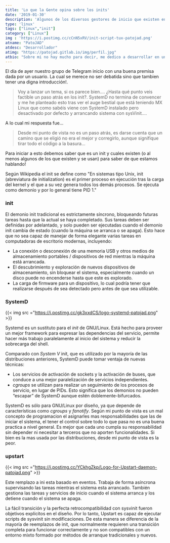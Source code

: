 ```yaml
---
title: 'Lo que la Gente opina sobre los inits'
date: '2019-01-30'
description: 'Algunos de los diversos gestores de inicio que existen en GNU/Linux'
type: 'linux'
tags: ["linux","init"]
category: ["Linux"]
img : 'https://i.postimg.cc/cCnN5xRV/init-script-tux-patojad.png'
atname: "PatoJAD"
atdesc: "Desarrollador"
atimg: "https://patojad.gitlab.io/img/perfil.jpg"
atbio: "Sobre mi no hay mucho para decir, me dedico a desarrollar en una empresa de telecomunicaciones, utilizo linux desde el 2012 y hace años que es mi sistema operativo main. Soy una persona que busca crecer profesionalmente sin dejar de divertirse y hacer lo que me gusta. Siempre digo que cuando un proyecto sale es importante agradecer, por lo cual les recomiendo a todos leer la seccion Agreadecimientos en la cual me tome un tiempito para poder agradecer a todos y cada uno de los que hicieron posible todo esto."
---
```


El día de ayer nuestro grupo de Telegram inicio con una buena premisa dada por un usuario. La cual se merece no ser debatida sino que tambien tener una digna introducción!.

>Voy a lanzar un tema, si os parece bien.... ¿Hasta qué punto veis factible un paso atrás en los init?.
SystemD no termina de convencer y me he planteado esto tras ver el auge bestial que está teniendo MX Linux que como sabéis viene con SystemD instalado pero desactivado por defecto y arrancando sistema con sysVinit....

A lo cual mi respuesta fue...

>Desde mi punto de vista no es un paso atrás, es darse cuenta que un camino que se eligió no era el mejor y corregirlo, aunque signifique tirar todo el código a la basura...

Para iniciar a esto debemos saber que es un init y cuales existen (o al menos algunos de los que existen y se usan) para saber de que estamos hablando!

Según Wikipedia el init se define como "En sistemas tipo Unix, init (abreviatura de initialization) es el primer proceso en ejecución tras la carga del kernel y el que a su vez genera todos los demás procesos. Se ejecuta como demonio y por lo general tiene PID 1."

### init
El demonio init tradicional es estrictamente síncrono, bloqueando futuras tareas hasta que la actual se haya completado. Sus tareas deben ser definidas por adelantado, y solo pueden ser ejecutadas cuando el demonio init cambia de estado (cuando la máquina se arranca o se apaga). Esto hace que no sea capaz de manejar de forma elegante varias tareas en computadoras de escritorio modernas, incluyendo:

* La conexión o desconexión de una memoria USB y otros medios de almacenamiento portables / dispositivos de red mientras la máquina está arrancada.
* El descubrimiento y exploración de nuevos dispositivos de almacenamiento, sin bloquear el sistema, especialmente cuando un disco puede no encenderse hasta que este es explorado.
* La carga de firmware para un dispositivo, lo cual podría tener que realizarse después de sea detectado pero antes de que sea utilizable.


### SystemD

{{< img src ="https://i.postimg.cc/gk3xxdCS/logo-systemd-patojad.png" >}}

Systemd es un sustituto para el _init_ de GNU/Linux. Está hecho para proveer un mejor framework para expresar las dependencias del servicio, permite hacer más trabajo paralelamente al inicio del sistema y reducir la sobrecarga del shell.

Comparado con _System V_ init, que es utilizado por la mayoría de las distribuciones anteriores, SystemD puede tomar ventaja de nuevas técnicas:


* Los servicios de activación de sockets y la activación de buses, que conduce a una mejor paralelización de servicios independientes.
* _cgroups_ se utilizan para realizar un seguimiento de los procesos de servicio, en lugar de PIDs. Esto significa que los demonios no pueden “escapar” de SystemD aunque estén doblemente-bifurcados.

SystemD es sólo para GNU/Linux por diseño, ya que depende de características como _cgroups_ y _fanotify_. Según mi punto de vista es un mal concepto de programacion el asignarles mas responsabilidades que las de iniciar el sistema, el tener el control sobre todo lo que pasa no es una buena practica a nivel general. Es mejor que cada uno cumpla su responsabilidad sin depender ni necesitar a terceros que no aporten funcionalidades. Si bien es la mas usada por las distribuciones, desde mi punto de vista es la peor.

### upstart

{{< img src ="https://i.postimg.cc/YCkhgZkp/Logo-for-Upstart-daemon-patojad.png" >}}

Este remplazo a ini esta basado en eventos. Trabaja de forma asíncrona supervisando las tareas mientras el sistema esta arrancado. También gestiona las tareas y servicios de inicio cuando el sistema arranca y los detiene cuando el sistema se apaga.

La fácil transición y la perfecta retrocompatibilidad con sysvinit fueron objetivos explícitos en el diseño. Por lo tanto, Upstart es capaz de ejecutar scripts de sysvinit sin modificaciones. De esta manera se diferencia de la mayoría de reemplazos de init, que normalmente requieren una transición completa para funcionar correctamente y no son compatibles con un entorno mixto formado por métodos de arranque tradicionales y nuevos.
